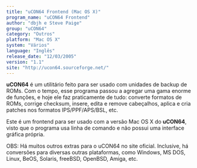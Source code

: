 ```yaml
---
title: "uCON64 Frontend (Mac OS X)"
program_name: "uCON64 Frontend"
author: "dbjh e Steve Paige"
group: "uCON64"
category: "Outros"
platform: "Mac OS X"
system: "Vários"
language: "Inglês"
release_date: "12/03/2005"
version: "1.1"
site: "http://ucon64.sourceforge.net/"
---
```

<b>uCON64</b> é um utilitário feito para ser usado com unidades de backup de ROMs. Com o tempo, esse programa passou a agregar uma gama enorme de funções, e hoje ele faz praticamente de tudo: converte formatos de ROMs, corrige checksum, insere, edita e remove cabeçalhos, aplica e cria patches nos formatos IPS/PPF/APS/BSL, etc.

Este é um frontend para ser usado com a versão Mac OS X do <b>uCON64</b>, visto que o programa usa linha de comando e não possui uma interface gráfica própria.

OBS: Há muitos outros extras para o uCON64 no site oficial. Inclusive, há conversões para diversas outras plataformas, como Windows, MS DOS, Linux, BeOS, Solaris, freeBSD, OpenBSD, Amiga, etc.
